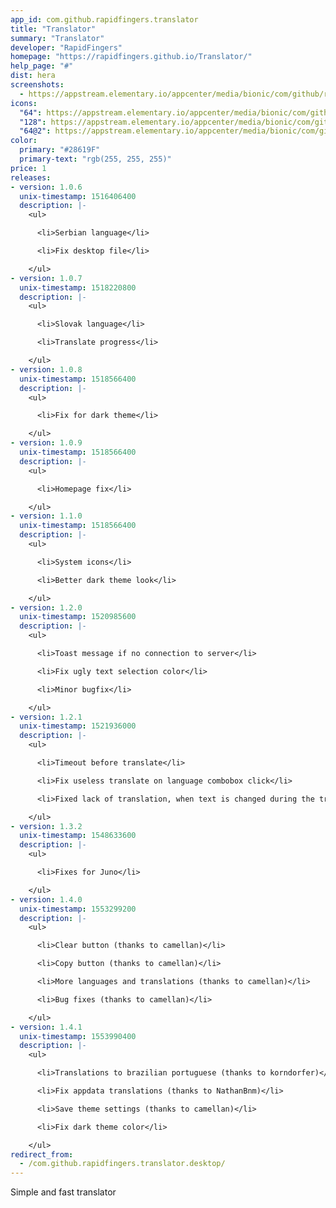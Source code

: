 ```yaml
---
app_id: com.github.rapidfingers.translator
title: "Translator"
summary: "Translator"
developer: "RapidFingers"
homepage: "https://rapidfingers.github.io/Translator/"
help_page: "#"
dist: hera
screenshots:
  - https://appstream.elementary.io/appcenter/media/bionic/com/github/rapidfingers.translator/62791E8FB9B8D97E03D750FE68A6B2D7/screenshots/image-1_orig.png
icons:
  "64": https://appstream.elementary.io/appcenter/media/bionic/com/github/rapidfingers.translator/62791E8FB9B8D97E03D750FE68A6B2D7/icons/64x64/com.github.rapidfingers.translator_com.github.rapidfingers.translator.png
  "128": https://appstream.elementary.io/appcenter/media/bionic/com/github/rapidfingers.translator/62791E8FB9B8D97E03D750FE68A6B2D7/icons/128x128/com.github.rapidfingers.translator_com.github.rapidfingers.translator.png
  "64@2": https://appstream.elementary.io/appcenter/media/bionic/com/github/rapidfingers.translator/62791E8FB9B8D97E03D750FE68A6B2D7/icons/64x64@2/com.github.rapidfingers.translator_com.github.rapidfingers.translator.png
color:
  primary: "#28619F"
  primary-text: "rgb(255, 255, 255)"
price: 1
releases:
- version: 1.0.6
  unix-timestamp: 1516406400
  description: |-
    <ul>

      <li>Serbian language</li>

      <li>Fix desktop file</li>

    </ul>
- version: 1.0.7
  unix-timestamp: 1518220800
  description: |-
    <ul>

      <li>Slovak language</li>

      <li>Translate progress</li>

    </ul>
- version: 1.0.8
  unix-timestamp: 1518566400
  description: |-
    <ul>

      <li>Fix for dark theme</li>

    </ul>
- version: 1.0.9
  unix-timestamp: 1518566400
  description: |-
    <ul>

      <li>Homepage fix</li>

    </ul>
- version: 1.1.0
  unix-timestamp: 1518566400
  description: |-
    <ul>

      <li>System icons</li>

      <li>Better dark theme look</li>

    </ul>
- version: 1.2.0
  unix-timestamp: 1520985600
  description: |-
    <ul>

      <li>Toast message if no connection to server</li>

      <li>Fix ugly text selection color</li>

      <li>Minor bugfix</li>

    </ul>
- version: 1.2.1
  unix-timestamp: 1521936000
  description: |-
    <ul>

      <li>Timeout before translate</li>

      <li>Fix useless translate on language combobox click</li>

      <li>Fixed lack of translation, when text is changed during the transfer</li>

    </ul>
- version: 1.3.2
  unix-timestamp: 1548633600
  description: |-
    <ul>

      <li>Fixes for Juno</li>

    </ul>
- version: 1.4.0
  unix-timestamp: 1553299200
  description: |-
    <ul>

      <li>Clear button (thanks to camellan)</li>

      <li>Copy button (thanks to camellan)</li>

      <li>More languages and translations (thanks to camellan)</li>

      <li>Bug fixes (thanks to camellan)</li>

    </ul>
- version: 1.4.1
  unix-timestamp: 1553990400
  description: |-
    <ul>

      <li>Translations to brazilian portuguese (thanks to korndorfer)</li>

      <li>Fix appdata translations (thanks to NathanBnm)</li>

      <li>Save theme settings (thanks to camellan)</li>

      <li>Fix dark theme color</li>

    </ul>
redirect_from:
  - /com.github.rapidfingers.translator.desktop/
---
```


<p>Simple and fast translator</p>